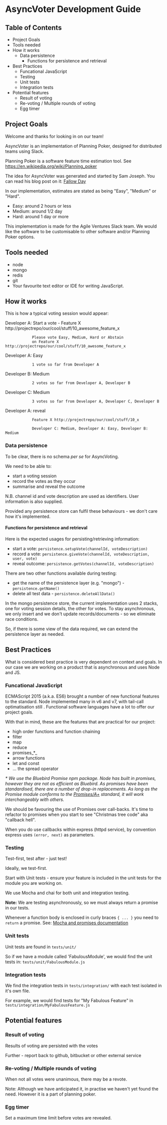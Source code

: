 # AsyncVoter Development Guide

## Table of Contents
<!-- MarkdownTOC depth=8 -->

- Project Goals
- Tools needed
- How it works
	- Data persistence
		- Functions for persistence and retrieval
- Best Practices
	- Funcational JavaScript
	- Testing
	- Unit tests
	- Integration tests
- Potential features
	- Result of voting
	- Re-voting / Multiple rounds of voting
	- Egg timer

<!-- /MarkdownTOC -->


## Project Goals

Welcome and thanks for looking in on our team!

AsyncVoter is an implementation of Planning Poker, designed for distributed teams using Slack.

Planning Poker is a software feature time estimation tool. See https://en.wikipedia.org/wiki/Planning_poker

The idea for AsyncVoter was generated and started by Sam Joseph. You can read his blog post on it: [Fallow Day](http://nonprofits.agileventures.org/2016/09/28/fallow-day/ "Fallow Day")

In our implementation, estimates are stated as being "Easy", "Medium" or "Hard".

- Easy: around 2 hours or less
- Medium: around 1/2 day
- Hard: around 1 day or more


This implementation is made for the Agile Ventures Slack team. We would like the software to be customisable to other software and/or Planning Poker options.

## Tools needed

 - node
 - mongo
 - redis
 - git
 - Your favourite text editor or IDE for writing JavaScript.


## How it works

This is how a typical voting session would appear:

Developer A: Start a vote - Feature X http://projectrepo/our/cool/stuff/10_awesome_feature_x
																				
				Please vote Easy, Medium, Hard or Abstain
				on Feature X http://projectrepo/our/cool/stuff/10_awesome_feature_x


Developer A: Easy

				1 vote so far from Developer A


Developer B: Medium

				2 votes so far from Developer A, Developer B


Developer C: Medium

				3 votes so far from Developer A, Developer C, Developer B


Developer A: reveal

				Feature X http://projectrepo/our/cool/stuff/10_x

				Developer C: Medium, Developer A: Easy, Developer B: Medium



### Data persistence

To be clear, there is no schema _per se_ for AsyncVoting.

We need to be able to:
- start a voting session
- record the votes as they occur
- summarise and reveal the outcome

N.B. channel id and vote description are used as identifiers. User information is also supplied.

Provided any persistence store can fulfil these behaviours - we don't care how it's implemented.

#### Functions for persistence and retrieval

Here is the expected usages for persisting/retrieving information:

- start a vote:   `persistence.setupVote(channelId, voteDescription)`
- record a vote:  `persistence.giveVote(channelId, voteDescription, user, vote)`
- reveal outcome: `persistence.getVotes(channelId, voteDescription)`

There are two other functions available during testing:

- get the name of the persistence layer (e.g. "mongo")  - `persistence.getName()`
- delete all test data - `persistence.deleteAllData()`

In the mongo persistence store, the current implementation uses 2 stacks, one for voting session details, the other for votes. To stay asynchronous, we only insert and we don't update records/documents - so we eliminate race conditions.

So, if there is some view of the data required, we can extend the persistence layer as needed.



## Best Practices

 What is considered best practice is very dependent on context and goals. In our case we are working on a product that is asynchronous and uses Node and JS.


### Funcational JavaScript

ECMAScript 2015 (a.k.a. ES6) brought a number of new functional features to the standard. Node implemented many in v6 and v7, with tail-call optimatisation still . Functional software languages have a lot to offer our project goals.

With that in mind, these are the features that are practical for our project:

 - high order functions and function chaining
 - filter
 - map 
 - reduce
 - promises_*_
 - arrow functions
 - let and const
 - ... the spread operator

_* We use the Bluebird Promise npm package. Node has built in promises, however they are not as efficient as Bluebird. As promises have been standardised, there are a number of drop-in replacements. As long as the Promise module conforms to the [Promises/A+](https://promisesaplus.com/ "Promises/A+") standard, it will work interchangeably with others._

We should be favouring the use of Promises over call-backs. It's time to refactor to promises when you start to see "Christmas tree code" aka "callback hell".


When you do use callbacks within express (httpd service), by convention express uses `(error, next)` as parameters.


### Testing

Test-first, test after - just test!

Ideally, we test-first.

Start with Unit tests - ensure your feature is included in the unit tests for the module you are working on.

We use Mocha and chai for both unit and integration testing.

**Note:** We are testing asynchronously, so we must always return a promise in our tests.

Whenever a function body is enclosed in curly braces `{ ... }` you need to `return` a promise. See: [Mocha and promises documentation](https://mochajs.org/#working-with-promises "Mocha and promises documentation")



### Unit tests

Unit tests are found in `tests/unit/`

So if we have a module called 'FabulousModule', we would find the unit tests in: 
`tests/unit/FabulousModule.js`

### Integration tests

We find the integration tests in `tests/integration/` with each test isolated in it's own file.

For example, we would find tests for "My Fabulous Feature" in `tests/integration/MyFabulousFeature.js`


## Potential features

### Result of voting

Results of voting are persisted with the votes

Further - report back to github, bitbucket or other external service


### Re-voting / Multiple rounds of voting

When not all votes were unanimous, there may be a revote.

Note: Although we have anticipated it, in practise we haven't yet found the need. However it is a part of planning poker.


### Egg timer

Set a maximum time limit before votes are revealed.

